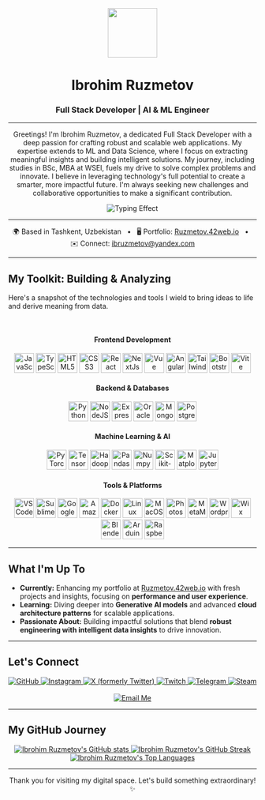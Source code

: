 <div align="center">
  <img src="https://user-images.githubusercontent.com/18350557/176309783-0785949b-9127-417c-8b55-ab5a4333674e.gif" width="100" />
</div>

<h1 align="center">Ibrohim Ruzmetov</h1>
<h3 align="center">Full Stack Developer | AI & ML Engineer</h3>

---

<p align="center">
  Greetings! I'm Ibrohim Ruzmetov, a dedicated Full Stack Developer with a deep passion for crafting robust and scalable web applications. My expertise extends to ML and Data Science, where I focus on extracting meaningful insights and building intelligent solutions. My journey, including studies in BSc, MBA at WSEI, fuels my drive to solve complex problems and innovate. I believe in leveraging technology's full potential to create a smarter, more impactful future. I'm always seeking new challenges and collaborative opportunities to make a significant contribution.
</p>

<div align="center">
  <img src="https://readme-typing-svg.demolab.com?font=Fira+Code&weight=700&size=24&pause=1000&color=0891b2&center=true&vCenter=true&width=430&lines=Im+focusing+on+performance+and+user+experience;Learning+Generative+AI+models;Diving+into+Cloud+Architecture;Building+impactful+solutions.;Blending+engineering+with+data+insights" alt="Typing Effect" />
</div>

---

<p align="center">
  🌍 Based in Tashkent, Uzbekistan
  &nbsp; • &nbsp;
  🖥️ Portfolio: <a href="http://Ruzmetov.42web.io" target="_blank">Ruzmetov.42web.io</a>
  &nbsp; • &nbsp;
  ✉️ Connect: <a href="mailto:aimlfsd@gmail.com">ibruzmetov@yandex.com</a>
</p>

---

## My Toolkit: Building & Analyzing

Here's a snapshot of the technologies and tools I wield to bring ideas to life and derive meaning from data.

<br>

<div align="center">
  <h4>Frontend Development</h4>
  <p>
    <img src="https://raw.githubusercontent.com/danielcranney/readme-generator/main/public/icons/skills/javascript-colored.svg" width="40" height="40" alt="JavaScript" />
    <img src="https://raw.githubusercontent.com/danielcranney/readme-generator/main/public/icons/skills/typescript-colored.svg" width="40" height="40" alt="TypeScript" />
    <img src="https://raw.githubusercontent.com/danielcranney/readme-generator/main/public/icons/skills/html5-colored.svg" width="40" height="40" alt="HTML5" />
    <img src="https://raw.githubusercontent.com/danielcranney/readme-generator/main/public/icons/skills/css3-colored.svg" width="40" height="40" alt="CSS3" />
    <img src="https://raw.githubusercontent.com/danielcranney/readme-generator/main/public/icons/skills/react-colored.svg" width="40" height="40" alt="React" />
    <img src="https://raw.githubusercontent.com/danielcranney/readme-generator/main/public/icons/skills/nextjs-colored.svg" width="40" height="40" alt="NextJs" />
    <img src="https://raw.githubusercontent.com/danielcranney/readme-generator/main/public/icons/skills/vuejs-colored.svg" width="40" height="40" alt="Vue" />
    <img src="https://raw.githubusercontent.com/danielcranney/readme-generator/main/public/icons/skills/angularjs-colored.svg" width="40" height="40" alt="Angular" />
    <img src="https://raw.githubusercontent.com/danielcranney/readme-generator/main/public/icons/skills/tailwindcss-colored.svg" width="40" height="40" alt="TailwindCSS" />
    <img src="https://raw.githubusercontent.com/danielcranney/readme-generator/main/public/icons/skills/bootstrap-colored.svg" width="40" height="40" alt="Bootstrap" />
    <img src="https://raw.githubusercontent.com/danielcranney/readme-generator/main/public/icons/skills/vite-colored.svg" width="40" height="40" alt="Vite" />
  </p>

  <h4>Backend & Databases</h4>
  <p>
    <img src="https://raw.githubusercontent.com/danielcranney/readme-generator/main/public/icons/skills/python-colored.svg" width="40" height="40" alt="Python" />
    <img src="https://raw.githubusercontent.com/danielcranney/readme-generator/main/public/icons/skills/nodejs-colored.svg" width="40" height="40" alt="NodeJS" />
    <img src="https://raw.githubusercontent.com/danielcranney/readme-generator/main/public/icons/skills/express-colored.svg" width="40" height="40" alt="Express" />
    <img src="https://raw.githubusercontent.com/danielcranney/readme-generator/main/public/icons/skills/oracle-colored.svg" width="40" height="40" alt="Oracle" />
    <img src="https://raw.githubusercontent.com/danielcranney/readme-generator/main/public/icons/skills/mongodb-colored.svg" width="40" height="40" alt="MongoDB" />
    <img src="https://raw.githubusercontent.com/danielcranney/readme-generator/main/public/icons/skills/postgresql-colored.svg" width="40" height="40" alt="PostgreSQL" />
  </p>

  <h4>Machine Learning & AI</h4>
  <p>
    <img src="https://raw.githubusercontent.com/danielcranney/readme-generator/main/public/icons/skills/pytorch-colored.svg" width="40" height="40" alt="PyTorch" />
    <img src="https://raw.githubusercontent.com/danielcranney/readme-generator/main/public/icons/skills/tensorflow-colored.svg" width="40" height="40" alt="TensorFlow" />
    <img src="https://cdn.jsdelivr.net/gh/devicons/devicon@latest/icons/hadoop/hadoop-original.svg" width="40" height="40" alt="Hadoop" />
    <img src="https://cdn.jsdelivr.net/gh/devicons/devicon@latest/icons/pandas/pandas-original.svg" width="40" height="40" alt="Pandas" />
    <img src="https://cdn.jsdelivr.net/gh/devicons/devicon@latest/icons/numpy/numpy-original.svg" width="40" height="40" alt="Numpy" />
    <img src="https://cdn.jsdelivr.net/gh/devicons/devicon@latest/icons/scikitlearn/scikitlearn-original.svg" width="40" height="40" alt="Scikit-learn" />
    <img src="https://cdn.jsdelivr.net/gh/devicons/devicon@latest/icons/matplotlib/matplotlib-original.svg" width="40" height="40" alt="Matplotlib" />
    <img src="https://cdn.jsdelivr.net/gh/devicons/devicon@latest/icons/jupyter/jupyter-original.svg" width="40" height="40" alt="Jupyter Notebook" />
  </p>

  <h4>Tools & Platforms</h4>
  <p>
    <img src="https://raw.githubusercontent.com/danielcranney/readme-generator/main/public/icons/skills/visualstudiocode.svg" width="40" height="40" alt="VS Code" />
    <img src="https://raw.githubusercontent.com/danielcranney/readme-generator/main/public/icons/skills/sublimetext.svg" width="40" height="40" alt="Sublime Text" />
    <img src="https://raw.githubusercontent.com/danielcranney/readme-generator/main/public/icons/skills/googlecloud-colored.svg" width="40" height="40" alt="Google Cloud" />
    <img src="https://raw.githubusercontent.com/danielcranney/readme-generator/main/public/icons/skills/aws-colored.svg" width="40" height="40" alt="Amazon Web Services" />
    <img src="https://raw.githubusercontent.com/danielcranney/readme-generator/main/public/icons/skills/docker-colored.svg" width="40" height="40" alt="Docker" />
    <img src="https://raw.githubusercontent.com/danielcranney/readme-generator/main/public/icons/skills/linux-colored.svg" width="40" height="40" alt="Linux" />
    <img src="https://raw.githubusercontent.com/danielcranney/readme-generator/main/public/icons/skills/macos-colored.svg" width="40" height="40" alt="MacOS" />
    <img src="https://raw.githubusercontent.com/danielcranney/readme-generator/main/public/icons/skills/photoshop-colored.svg" width="40" height="40" alt="Photoshop" />
    <img src="https://raw.githubusercontent.com/danielcranney/readme-generator/main/public/icons/skills/metamask-colored.svg" width="40" height="40" alt="MetaMask" />
    <img src="https://raw.githubusercontent.com/danielcranney/readme-generator/main/public/icons/skills/wordpress-colored.svg" width="40" height="40" alt="Wordpress" />
    <img src="https://raw.githubusercontent.com/danielcranney/readme-generator/main/public/icons/skills/wix-colored.svg" width="40" height="40" alt="Wix" />
    <img src="https://raw.githubusercontent.com/danielcranney/readme-generator/main/public/icons/skills/blender-colored.svg" width="40" height="40" alt="Blender" />
    <img src="https://raw.githubusercontent.com/danielcranney/readme-generator/main/public/icons/skills/arduino-colored.svg" width="40" height="40" alt="Arduino" />
    <img src="https://raw.githubusercontent.com/danielcranney/readme-generator/main/public/icons/skills/raspberrypi-colored.svg" width="40" height="40" alt="Raspberry Pi" />
  </p>
</div>

---

## What I'm Up To

* **Currently:** Enhancing my portfolio at [Ruzmetov.42web.io](http://Ruzmetov.42web.io) with fresh projects and insights, focusing on **performance and user experience**.
* **Learning:** Diving deeper into **Generative AI models** and advanced **cloud architecture patterns** for scalable applications.
* **Passionate About:** Building impactful solutions that blend **robust engineering with intelligent data insights** to drive innovation.

---

## Let's Connect

<p align="center">
  <a href="https://www.github.com/Rub4ik" target="_blank" rel="noreferrer">
    <img src="https://img.shields.io/badge/GitHub-100000?style=for-the-badge&logo=github&logoColor=white" alt="GitHub" />
  </a>
  <a href="http://www.instagram.com/Ibrokhim_rm" target="_blank" rel="noreferrer">
    <img src="https://img.shields.io/badge/Instagram-E4405F?style=for-the-badge&logo=instagram&logoColor=white" alt="Instagram" />
  </a>
  <a href="https://www.x.com/aimlfsd" target="_blank" rel="noreferrer">
    <img src="https://img.shields.io/badge/X-000000?style=for-the-badge&logo=x&logoColor=white" alt="X (formerly Twitter)" />
  </a>
  <a href="https://www.twitch.tv/Thatweix" target="_blank" rel="noreferrer">
    <img src="https://img.shields.io/badge/Twitch-9146FF?style=for-the-badge&logo=twitch&logoColor=white" alt="Twitch" />
  </a>
  <a href="https://t.me/aimlfsd" target="_blank" rel="noreferrer">
    <img src="https://img.shields.io/badge/Telegram-2CA5E0?style=for-the-badge&logo=telegram&logoColor=white" alt="Telegram" />
  </a>
  <a href="https://steamcommunity.com/id/aimlfsd/" target="_blank" rel="noreferrer">
    <img src="https://img.shields.io/badge/Steam-000000?style=for-the-badge&logo=steam&logoColor=white" alt="Steam" />
  </a>
  <br><br>
  <a href="mailto:ibruzmetov@yandex.com" target="_blank" rel="noreferrer">
    <img src="https://img.shields.io/badge/Email-ibruzmetov@yandex.com-blue?style=for-the-badge&logo=gmail&logoColor=white" alt="Email Me" />
  </a>
</p>

---

## My GitHub Journey

<div align="center">
  <a href="http://www.github.com/Rub4ik">
    <img src="https://github-readme-stats.vercel.app/api?username=Rub4ik&show_icons=true&hide=&count_private=true&title_color=0891b2&text_color=ffffff&icon_color=0891b2&bg_color=1c1917&hide_border=true&show_icons=true" alt="Ibrohim Ruzmetov's GitHub stats" />
  </a>
  <a href="http://www.github.com/Rub4ik">
    <img src="https://github-readme-streak-stats.herokuapp.com/?user=Rub4ik&stroke=ffffff&background=1c1917&ring=0891b2&fire=0891b2&currStreakNum=ffffff&currStreakLabel=0891b2&sideNums=ffffff&sideLabels=ffffff&dates=ffffff&hide_border=true" alt="Ibrohim Ruzmetov's GitHub Streak" />
  </a>
  <a href="https://github.com/Rub4ik">
    <img src="https://github-readme-stats.vercel.app/api/top-langs/?username=Rub4ik&langs_count=10&title_color=0891b2&text_color=ffffff&icon_color=0891b2&bg_color=1c1917&hide_border=true&locale=en&custom_title=Top%20Languages" alt="Ibrohim Ruzmetov's Top Languages" />
  </a>
</div>

---

<p align="center">
  Thank you for visiting my digital space. Let's build something extraordinary! ✨
</p>
